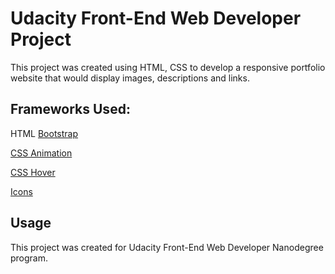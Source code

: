 # Udacity Front-End Web Developer Project

This project was created using HTML, CSS to develop a responsive portfolio website that would display images, descriptions and links.

## Frameworks Used:
HTML [Bootstrap](http://getbootstrap.com/)

[CSS Animation](https://daneden.github.io/animate.css/)

[CSS Hover](http://ianlunn.github.io/Hover/)

[Icons](http://fontawesome.io/)

## Usage
This project was created for Udacity Front-End Web Developer Nanodegree program.